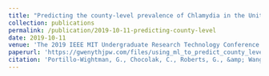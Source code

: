 ```yaml
---
title: "Predicting the county-level prevalence of Chlamydia in the United States"
collection: publications
permalink: /publication/2019-10-11-predicting-county-level
date: 2019-10-11
venue: 'The 2019 IEEE MIT Undergraduate Research Technology Conference'
paperurl: 'https://gwenythjpw.com/files/using_ml_to_predict_county_level_precedence_of_chlamydia_in_the_us.pdf'
citation: 'Portillo-Wightman, G., Chocolak, C., Roberts, G., &amp; Wang, V. (2019). Predicting the county-level prevalence of Chlamydia in the United States. The 2019 IEEE MIT Undergraduate Research Technology Conference (URTC), Cambridge, MA.'
---
```

